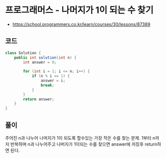 # 프로그래머스 - 나머지가 1이 되는 수 찾기
- https://school.programmers.co.kr/learn/courses/30/lessons/87389

## 코드
```java
class Solution {
    public int solution(int n) {
        int answer = 0;
        
        for (int i = 1; i <= n; i++) {
        	if (n % i == 1) {
        		answer = i;
        		break;
        	}
        }
        return answer;
    }
}
```

## 풀이
주어진 n과 나누어 나머지가 1이 되도록 할수있는 가장 작은 수를 찾는 문제.
1부터 n까지 반복하며 n과 나누어주고 나머지가 1이되는 수를 찾으면 answer에 저징후 return하면 된다.
